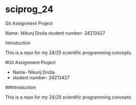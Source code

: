 # sciprog_24

Git Assignment Project

Name- Nikunj Drolia
student number- 24213427

Introduction

This is a repo for my 24/25 scientific programming concepts

#Git Assignment Project

* Name- Nikunj Drolia
* student number- 24213427

##Introduction

This is a repo for my 24/25 scientific programming concepts


